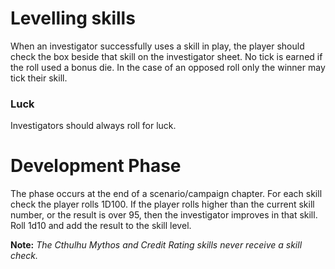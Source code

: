 <!-- TITLE: Investigator Development Phase -->
<!-- SUBTITLE: Let's up them skills, yo -->

# Levelling skills
When an investigator successfully uses a skill in play, the player should check the box beside that skill on the investigator sheet.
No tick is earned if the roll used a bonus die. In the case of an opposed roll  only the winner may tick their skill.
### Luck
Investigators should always roll for luck.
# Development Phase
The phase occurs at the end of a scenario/campaign chapter.
For each skill check the player rolls 1D100.
If the player rolls higher than the current skill number, or the result is over 95, then the investigator improves in that skill.
Roll 1d10 and add the result to the skill level.

**Note:** *The Cthulhu Mythos and Credit Rating skills never receive a skill check.*


